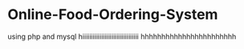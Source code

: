 # Online-Food-Ordering-System
using php and mysql 
hiiiiiiiiiiiiiiiiiiiiiiiiiiiiiiiii
hhhhhhhhhhhhhhhhhhhhhhh
